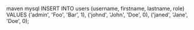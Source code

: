 maven
mysql
INSERT INTO users (username, firstname, lastname, role) VALUES
  ('admin', 'Foo', 'Bar', 1),
  ('johnd', 'John', 'Doe', 0),
  ('janed', 'Jane', 'Doe', 0);
